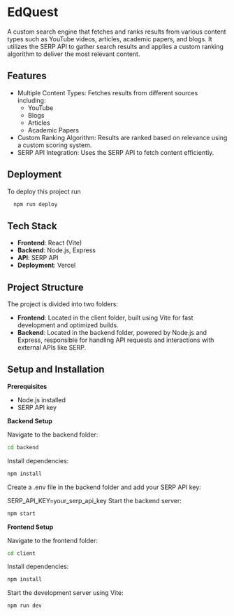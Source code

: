 
# EdQuest

A custom search engine that fetches and ranks results from various content types such as YouTube videos, articles, academic papers, and blogs. It utilizes the SERP API to gather search results and applies a custom ranking algorithm to deliver the most relevant content.



## Features

- Multiple Content Types: Fetches results from different sources including:
  - YouTube
  - Blogs
  - Articles
  - Academic Papers
- Custom Ranking Algorithm: Results are ranked based on relevance using a custom scoring system.
- SERP API Integration: Uses the SERP API to fetch content efficiently.

## Deployment

To deploy this project run

```bash
  npm run deploy
```


## Tech Stack

- **Frontend**: React (Vite)
- **Backend**: Node.js, Express
- **API**: SERP API
- **Deployment**: Vercel


## Project Structure
The project is divided into two folders:

- **Frontend**: Located in the client folder, built using Vite for fast development and optimized builds.
- **Backend**: Located in the backend folder, powered by Node.js and Express, responsible for handling API requests and interactions with external APIs like SERP.
## Setup and Installation

**Prerequisites**
- Node.js installed
- SERP API key

**Backend Setup**

Navigate to the backend folder:

```bash
cd backend
```
Install dependencies:

```bash
npm install
```
Create a .env file in the backend folder and add your SERP API key:

SERP_API_KEY=your_serp_api_key
Start the backend server:

```bash
npm start
```
**Frontend Setup**

Navigate to the frontend folder:

```bash
cd client
```

Install dependencies:

```bash
npm install
```
Start the development server using Vite:

```bash
npm run dev
```
